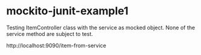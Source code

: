 # mockito-junit-example1
Testing ItemController class with the service as mocked object.  None of the service method are subject to test.

http://localhost:9090/item-from-service
